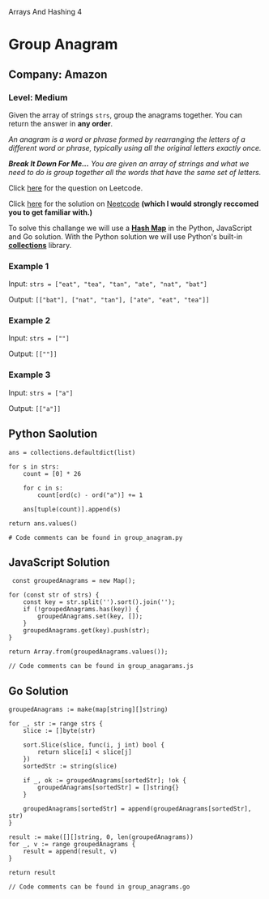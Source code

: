 Arrays And Hashing 4
# Group Anagram
## Company: Amazon
### Level: Medium

Given the array of strings `strs`, group the anagrams together. You can return the answer in **any order**.

*An anagram is a word or phrase formed by rearranging the letters of a different word or phrase, typically using all the original letters exactly once.*

***Break It Down For Me...***
*You are given an array of strrings and what we need to do is group together all the words that have the same set of letters.*

Click [here](https://leetcode.com/problems/group-anagrams/description/) for the question on Leetcode.

Click [here](https://www.youtube.com/watch?v=vzdNOK2oB2E) for the solution on [Neetcode](https://neetcode.io/) **(which I would strongly reccomed you to get familiar with.)**

To solve this challange we will use a **[Hash Map](https://stackoverflow.com/questions/2592043/what-is-a-hash-map-in-programming-and-where-can-it-be-used)** in the Python, JavaScript and Go solution.  With the Python solution we will use Python's built-in **[collections](https://docs.python.org/3/library/collections.html)** library.

### Example 1
Input: `strs = ["eat", "tea", "tan", "ate", "nat", "bat"]`

Output: `[["bat"], ["nat", "tan"], ["ate", "eat", "tea"]]`

### Example 2
Input: `strs = [""]`

Output: `[[""]]`

### Example 3
Input: `strs = ["a"]`

Output: `[["a"]]`


## Python Saolution
```
ans = collections.defaultdict(list)

for s in strs:
    count = [0] * 26

    for c in s:
        count[ord(c) - ord("a")] += 1

    ans[tuple(count)].append(s)

return ans.values()

# Code comments can be found in group_anagram.py
```

## JavaScript Solution
```
 const groupedAnagrams = new Map();

for (const str of strs) {
    const key = str.split('').sort().join('');
    if (!groupedAnagrams.has(key)) {
        groupedAnagrams.set(key, []);
    }
    groupedAnagrams.get(key).push(str);
}

return Array.from(groupedAnagrams.values());

// Code comments can be found in group_anagarams.js
```

## Go Solution
```
groupedAnagrams := make(map[string][]string)

for _, str := range strs {
    slice := []byte(str)

    sort.Slice(slice, func(i, j int) bool {
        return slice[i] < slice[j]
    })
    sortedStr := string(slice)

    if _, ok := groupedAnagrams[sortedStr]; !ok {
        groupedAnagrams[sortedStr] = []string{}
    }

    groupedAnagrams[sortedStr] = append(groupedAnagrams[sortedStr], str)
}

result := make([][]string, 0, len(groupedAnagrams))
for _, v := range groupedAnagrams {
    result = append(result, v)
}

return result

// Code comments can be found in group_anagrams.go
```
